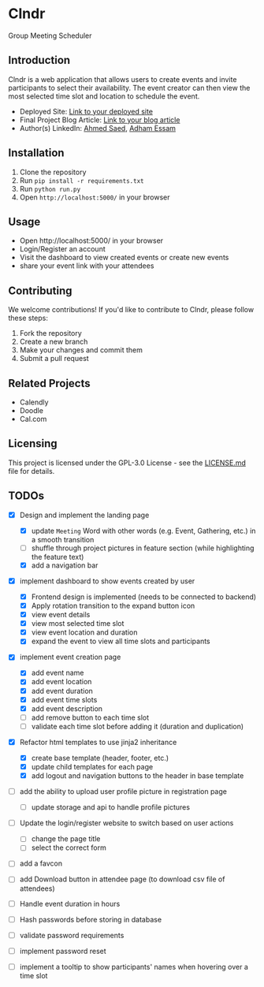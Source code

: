 # Clndr

Group Meeting Scheduler

## Introduction
Clndr is a web application that allows users to create events and invite participants to select their availability. The event creator can then view the most selected time slot and location to schedule the event.

- Deployed Site: [Link to your deployed site](insert_link_here)
- Final Project Blog Article: [Link to your blog article](insert_link_here)
- Author(s) LinkedIn: [Ahmed Saed](insert_link_here), [Adham Essam](insert_link_here)

## Installation
1. Clone the repository
2. Run `pip install -r requirements.txt`
3. Run `python run.py`
4. Open `http://localhost:5000/` in your browser

## Usage
- Open http://localhost:5000/ in your browser
- Login/Register an account
- Visit the dashboard to view created events or create new events
- share your event link with your attendees

## Contributing
We welcome contributions! If you'd like to contribute to Clndr, please follow these steps:

1. Fork the repository
2. Create a new branch
3. Make your changes and commit them
4. Submit a pull request

## Related Projects
- Calendly
- Doodle
- Cal.com

## Licensing
This project is licensed under the GPL-3.0 License - see the [LICENSE.md](https://www.gnu.org/licenses/gpl-3.0.html#license-text) file for details.

## TODOs
- [X] Design and implement the landing page
	- [X] update `Meeting` Word with other words (e.g. Event, Gathering, etc.) in a smooth transition
	- [ ] shuffle through project pictures in feature section (while highlighting the feature text)
	- [X] add a navigation bar
- [X] implement dashboard to show events created by user
	- [X] Frontend design is implemented (needs to be connected to backend)
	- [X] Apply rotation transition to the expand button icon
	- [X] view event details
	- [X] view most selected time slot
	- [X] view event location and duration
	- [X] expand the event to view all time slots and participants
- [X] implement event creation page
	- [X] add event name
	- [X] add event location
	- [X] add event duration
	- [X] add event time slots
	- [X] add event description
	- [ ] add remove button to each time slot
	- [ ] validate each time slot before adding it (duration and duplication)
- [X] Refactor html templates to use jinja2 inheritance
	- [X] create base template (header, footer, etc.)
	- [X] update child templates for each page
	- [X] add logout and navigation buttons to the header in base template
- [ ] add the ability to upload user profile picture in registration page
	- [ ] update storage and api to handle profile pictures
- [ ] Update the login/register website to switch based on user actions
	- [ ] change the page title
	- [ ] select the correct form
- [ ] add a favcon
- [ ] add Download button in attendee page (to download csv file of attendees)
- [ ] Handle event duration in hours
- [ ] Hash passwords before storing in database
- [ ] validate password requirements
- [ ] implement password reset
- [ ] implement a tooltip to show participants' names when hovering over a time slot


